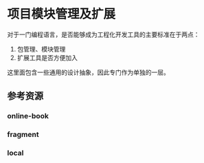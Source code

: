 # 项目模块管理及扩展

<!--ts-->


<!-- Created by https://github.com/ekalinin/github-markdown-toc -->
<!-- Added by: kuanhsiaokuo, at: Sat Jul  9 22:46:07 CST 2022 -->

<!--te-->

对于一门编程语言，是否能够成为工程化开发工具的主要标准在于两点：

1. 包管理、模块管理
2. 扩展工具是否方便加入

这里面包含一些通用的设计抽象，因此专门作为单独的一层。

## 参考资源

### online-book

### fragment

### local